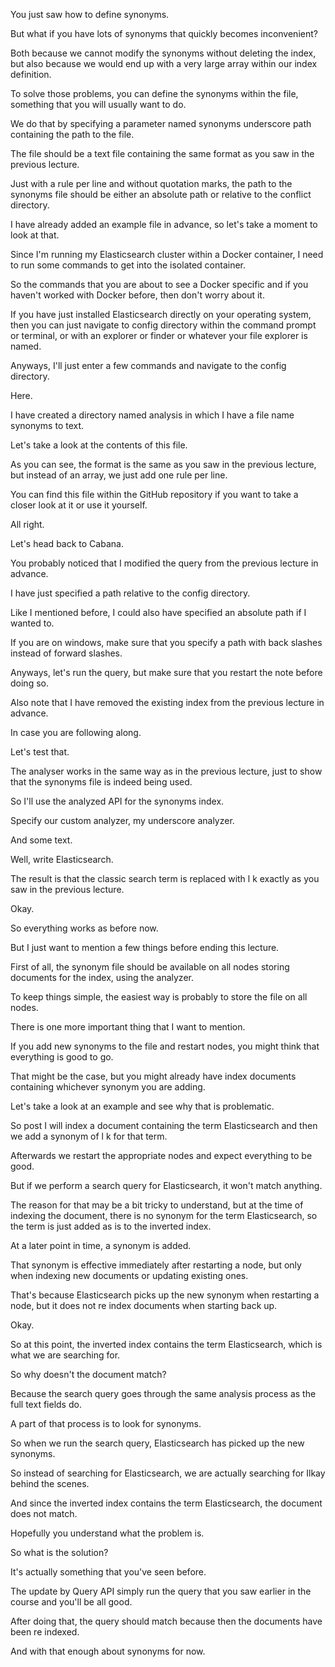You just saw how to define synonyms.

But what if you have lots of synonyms that quickly becomes inconvenient?

Both because we cannot modify the synonyms without deleting the index, but also because we would end up with a very large array within our index definition.

To solve those problems, you can define the synonyms within the file, something that you will usually want to do.

We do that by specifying a parameter named synonyms underscore path containing the path to the file.

The file should be a text file containing the same format as you saw in the previous lecture.

Just with a rule per line and without quotation marks, the path to the synonyms file should be either an absolute path or relative to the conflict directory.

I have already added an example file in advance, so let's take a moment to look at that.

Since I'm running my Elasticsearch cluster within a Docker container, I need to run some commands to get into the isolated container.

So the commands that you are about to see a Docker specific and if you haven't worked with Docker before, then don't worry about it.

If you have just installed Elasticsearch directly on your operating system, then you can just navigate to config directory within the command prompt or terminal, or with an explorer or finder or whatever your file explorer is named.

Anyways, I'll just enter a few commands and navigate to the config directory.

Here.

I have created a directory named analysis in which I have a file name synonyms to text.

Let's take a look at the contents of this file.

As you can see, the format is the same as you saw in the previous lecture, but instead of an array, we just add one rule per line.

You can find this file within the GitHub repository if you want to take a closer look at it or use it yourself.

All right.

Let's head back to Cabana.

You probably noticed that I modified the query from the previous lecture in advance.

I have just specified a path relative to the config directory.

Like I mentioned before, I could also have specified an absolute path if I wanted to.

If you are on windows, make sure that you specify a path with back slashes instead of forward slashes.

Anyways, let's run the query, but make sure that you restart the note before doing so.

Also note that I have removed the existing index from the previous lecture in advance.

In case you are following along.

Let's test that.

The analyser works in the same way as in the previous lecture, just to show that the synonyms file is indeed being used.

So I'll use the analyzed API for the synonyms index.

Specify our custom analyzer, my underscore analyzer.

And some text.

Well, write Elasticsearch.

The result is that the classic search term is replaced with l k exactly as you saw in the previous lecture.

Okay.

So everything works as before now.

But I just want to mention a few things before ending this lecture.

First of all, the synonym file should be available on all nodes storing documents for the index, using the analyzer.

To keep things simple, the easiest way is probably to store the file on all nodes.

There is one more important thing that I want to mention.

If you add new synonyms to the file and restart nodes, you might think that everything is good to go.

That might be the case, but you might already have index documents containing whichever synonym you are adding.

Let's take a look at an example and see why that is problematic.

So post I will index a document containing the term Elasticsearch and then we add a synonym of l k for that term.

Afterwards we restart the appropriate nodes and expect everything to be good.

But if we perform a search query for Elasticsearch, it won't match anything.

The reason for that may be a bit tricky to understand, but at the time of indexing the document, there is no synonym for the term Elasticsearch, so the term is just added as is to the inverted index.

At a later point in time, a synonym is added.

That synonym is effective immediately after restarting a node, but only when indexing new documents or updating existing ones.

That's because Elasticsearch picks up the new synonym when restarting a node, but it does not re index documents when starting back up.

Okay.

So at this point, the inverted index contains the term Elasticsearch, which is what we are searching for.

So why doesn't the document match?

Because the search query goes through the same analysis process as the full text fields do.

A part of that process is to look for synonyms.

So when we run the search query, Elasticsearch has picked up the new synonyms.

So instead of searching for Elasticsearch, we are actually searching for Ilkay behind the scenes.

And since the inverted index contains the term Elasticsearch, the document does not match.

Hopefully you understand what the problem is.

So what is the solution?

It's actually something that you've seen before.

The update by Query API simply run the query that you saw earlier in the course and you'll be all good.

After doing that, the query should match because then the documents have been re indexed.

And with that enough about synonyms for now.

